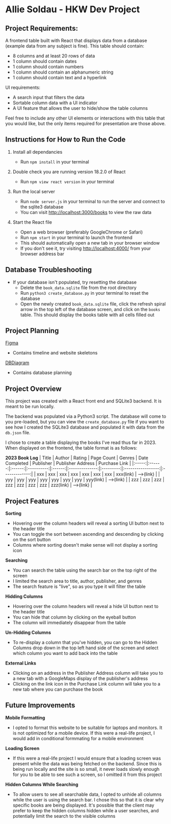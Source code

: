 # Allie Soldau - HKW Dev Project

## Project Requirements:

A frontend table built with React that displays data from a database (example data from any subject is fine).
This table should contain:

- 8 columns and at least 20 rows of data
- 1 column should contain dates
- 1 column should contain numbers
- 1 column should contain an alphanumeric string
- 1 column should contain text and a hyperlink

UI requirements:

- A search input that filters the data
- Sortable column data with a UI indicator
- A UI feature that allows the user to hide/show the table columns

Feel free to include any other UI elements or interactions with this table that you would like, but the only items required for presentation are those above.

## Instructions for How to Run the Code

1. Install all dependancies

   - Run `npm install` in your terminal

2. Double check you are running version 18.2.0 of React

   - Run `npm view react version` in your terminal

3. Run the local server

   - Run `node server.js` in your terminal to run the server and connect to the sqlite3 database
   - You can visit [http://localhost:3000/books](http://localhost:3000/books) to view the raw data

4. Start the React file
   - Open a web browser (preferably GoogleChrome or Safari)
   - Run `npm start` in your terminal to launch the frontend
   - This should automatically open a new tab in your browser window
   - If you don't see it, try visiting [http://localhost:4000/](http://localhost:4000/) from your browser address bar

## Database Troubleshooting

- If your database isn't populated, try resetting the database
  - Delete the `book_data.sqlite` file from the root directory
  - Run `python3 create_database.py` in your terminal to reset the database
  - Open the newly created `book_data.sqlite` file, click the refresh spiral arrow in the top left of the database screen, and click on the `books` table. This should display the books table with all cells filled out

## Project Planning

[Figma](https://www.figma.com/file/Z08wB30svjVtii540HaeXy/Soldau---HKW-Dev-Project?type=whiteboard&node-id=2%3A76867&t=MQkMvvr9dBoFbVBp-1)

- Contains timeline and website skeletons

[DBDiagram](https://dbdiagram.io/d/64c542ee02bd1c4a5ee86707)

- Contains database planning

## Project Overview

This project was created with a React front end and SQLite3 backend. It is meant to be run locally.

The backend was populated via a Python3 script. The database will come to you pre-loaded, but you can view the `create_database.py` file if you want to see how I created the SQLite3 database and populated it with data from the `db.json` file.

I chose to create a table displaying the books I've read thus far in 2023. When displayed on the frontend, the table format is as follows:

**2023 Book Log**
| Title | Author | Rating | Page Count | Genres | Date Completed | Publisher | Publisher Address | Purchase Link |
|:-----:|:------:|:------:|:----------:|:------:|:--------------:|:---------:|:-----------------:|:-------------:|
| xxx | xxx | xxx | xxx | xxx | xxx | xxx | xxx(link) | -->(link) |
| yyy | yyy | yyy | yyy | yyy | yyy | yyy | yyy(link) | -->(link) |
| zzz | zzz | zzz | zzz | zzz | zzz | zzz | zzz(link) | -->(link) |

## Project Features

**Sorting**

- Hovering over the column headers will reveal a sorting UI button next to the header title
- You can toggle the sort between ascending and descending by clicking on the sort button
- Columns where sorting doesn't make sense will not display a sorting icon

**Searching**

- You can search the table using the search bar on the top right of the screen
- I limited the search area to title, author, publisher, and genres
- The search feature is "live", so as you type it will filter the table

**Hidding Columns**

- Hovering over the column headers will reveal a hide UI button next to the header title
- You can hide that column by clicking on the eyeball button
- The column will immediately disappear from the table

**Un-Hidding Columns**

- To re-display a column that you've hidden, you can go to the Hidden Columns drop down in the top left hand side of the screen and select which column you want to add back into the table

**External Links**

- Clicking on an address in the Publisher Address column will take you to a new tab with a GoogleMaps display of the publisher's address
- Clicking on the link icon in the Purchase Link column will take you to a new tab where you can purchase the book

## Future Improvements

**Mobile Formatting**

- I opted to format this website to be suitable for laptops and monitors. It is not optimized for a mobile device. If this were a real-life project, I would add in conditional formmating for a mobile environment

**Loading Screen**

- If this were a real-life project I would ensure that a loading screen was present while the data was being fetched on the backend. Since this is being run locally and the site is so small, it never loads slowly enough for you to be able to see such a screen, so I omitted it from this project

**Hidden Columns While Searching**

- To allow users to see all searchable data, I opted to unhide all columns while the user is using the search bar. I chose this so that it is clear why specific books are being displayed. It's possible that the client may prefer to keep the hidden columns hidden while a user searches, and potentially limit the search to the visible columns

